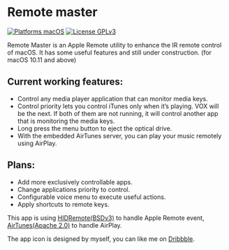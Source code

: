 # Remote master

[![Platforms macOS](https://img.shields.io/badge/Platforms-macOS-purple.svg?style=flat)](http://www.apple.com/macos/)
[![License GPLv3](https://img.shields.io/badge/License-GPLv3-blue.svg?style=flat)](https://www.gnu.org/licenses/gpl-3.0.html)

Remote Master is an Apple Remote utility to enhance the IR remote control of macOS. It has some useful features and still under construction. (for macOS 10.11 and above)

## Current working features:

- Control any media player application that can monitor media keys.
- Control priority lets you control iTunes only when it’s playing. VOX will be the next. If both of them are not running, it will control another app that is monitoring the media keys.
- Long press the menu button to eject the optical drive.
- With the embedded AirTunes server, you can play your music remotely using AirPlay.

## Plans:

- Add more exclusively controllable apps.
- Change applications priority to control.
- Configurable voice menu to execute useful actions.
- Apply shortcuts to remote keys.


This app is using [HIDRemote(BSDv3)](https://github.com/iospirit/HIDRemote) to handle Apple Remote event, [AirTunes(Apache 2.0)](https://github.com/megabitsenmzq/airtunes) to handle AirPlay.


The app icon is designed by myself, you can like me on [Dribbble](https://dribbble.com/shots/14594252-Remote-Icon).
